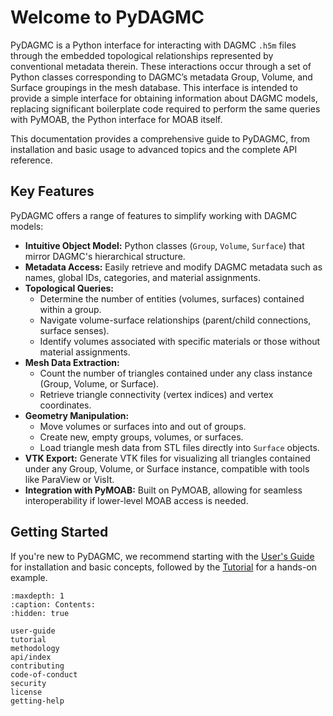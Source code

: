 # Welcome to PyDAGMC

PyDAGMC is a Python interface for interacting with DAGMC `.h5m` files
through the embedded topological relationships represented by conventional metadata therein.
These interactions occur through a set of Python classes corresponding to
DAGMC’s metadata Group, Volume, and Surface groupings in the mesh database.
This interface is intended to provide a simple interface for obtaining
information about DAGMC models, replacing significant boilerplate code
required to perform the same queries with PyMOAB, the Python interface
for MOAB itself.

This documentation provides a comprehensive guide to PyDAGMC, from installation
and basic usage to advanced topics and the complete API reference.

## Key Features

PyDAGMC offers a range of features to simplify working with DAGMC models:

* **Intuitive Object Model:** Python classes (`Group`, `Volume`, `Surface`) that mirror DAGMC's hierarchical structure.
* **Metadata Access:** Easily retrieve and modify DAGMC metadata such as names, global IDs, categories, and material assignments.
* **Topological Queries:**
  * Determine the number of entities (volumes, surfaces) contained within a group.
  * Navigate volume-surface relationships (parent/child connections, surface senses).
  * Identify volumes associated with specific materials or those without material assignments.
* **Mesh Data Extraction:**
  * Count the number of triangles contained under any class instance (Group, Volume, or Surface).
  * Retrieve triangle connectivity (vertex indices) and vertex coordinates.
* **Geometry Manipulation:**
  * Move volumes or surfaces into and out of groups.
  * Create new, empty groups, volumes, or surfaces.
  * Load triangle mesh data from STL files directly into `Surface` objects.
* **VTK Export:** Generate VTK files for visualizing all triangles contained under any Group, Volume, or Surface instance, compatible with tools like ParaView or VisIt.
* **Integration with PyMOAB:** Built on PyMOAB, allowing for seamless interoperability if lower-level MOAB access is needed.

## Getting Started

If you're new to PyDAGMC, we recommend starting with the [User's Guide](./user-guide.md) for installation and basic concepts, followed by the [Tutorial](./tutorial.ipynb) for a hands-on example.

```{toctree}
:maxdepth: 1
:caption: Contents:
:hidden: true

user-guide
tutorial
methodology
api/index
contributing
code-of-conduct
security
license
getting-help
```
